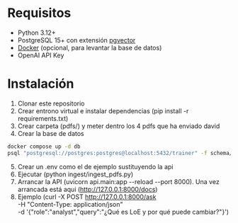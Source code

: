 # Requisitos
- Python 3.12+
- PostgreSQL 15+ con extensión [pgvector](https://github.com/pgvector/pgvector)
- [Docker](https://www.docker.com/) (opcional, para levantar la base de datos)
- OpenAI API Key

# Instalación
1. Clonar este repositorio 
2. Crear entrono virtual e instalar dependencias (pip install -r requirements.txt)
3. Crear carpeta (pdfs/) y meter dentro los 4 pdfs que ha enviado david
4. Crear la base de datos 
```bash
docker compose up -d db
psql "postgresql://postgres:postgres@localhost:5432/trainer" -f schema/init.sql
```
5. Crear un .env como el de ejemplo sustituyendo la api
6. Ejecutar (python ingest/ingest_pdfs.py)
7. Arrancar la API (uvicorn api.main:app --reload --port 8000). Una vez arrancada está aqui (http://127.0.0.1:8000/docs)
8. Ejemplo (curl -X POST http://127.0.0.1:8000/ask \
  -H "Content-Type: application/json" \
  -d '{"role":"analyst","query":"¿Qué es LoE y por qué puede cambiar?"}')